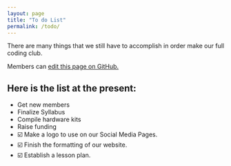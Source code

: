 ```yaml
---
layout: page
title: "To do List"
permalink: /todo/
---
```


There are many things that we still have to accomplish in order make our full coding club.

Members can [edit this page on GitHub.](https://github.com/nrobinson2000/cehscoding/blob/master/pages/to-do-list.markdown)

## Here is the list at the present:
* Get new members
* Finalize Syllabus
* Compile hardware kits
* Raise funding
* ☑️ Make a logo to use on our Social Media Pages.
* ☑️ Finish the formatting of our website.
* ☑️ Establish a lesson plan.
